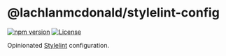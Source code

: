 # @lachlanmcdonald/stylelint-config

[![npm version](https://badge.fury.io/js/%40lachlanmcdonald%2Fstylelint-config.svg)](https://badge.fury.io/js/%40lachlanmcdonald%2Fstylelint-config)
[![License](https://img.shields.io/npm/l/@lachlanmcdonald/stylelint-config)](https://github.com/lachlanmcdonald/stylelint-config/blob/master/LICENSE)

Opinionated [Stylelint](https://github.com/stylelint/stylelint) configuration.
